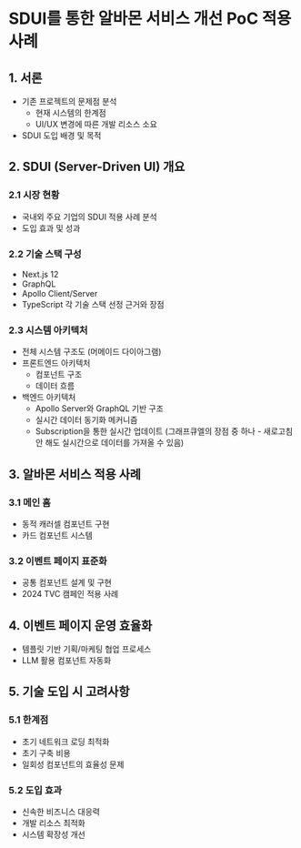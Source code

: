 # SDUI를 통한 알바몬 서비스 개선 PoC 적용 사례

## 1. 서론

- 기존 프로젝트의 문제점 분석
  - 현재 시스템의 한계점
  - UI/UX 변경에 따른 개발 리소스 소요
- SDUI 도입 배경 및 목적

## 2. SDUI (Server-Driven UI) 개요

### 2.1 시장 현황

- 국내외 주요 기업의 SDUI 적용 사례 분석
- 도입 효과 및 성과

### 2.2 기술 스택 구성

- Next.js 12
- GraphQL
- Apollo Client/Server
- TypeScript
  각 기술 스택 선정 근거와 장점

### 2.3 시스템 아키텍처

- 전체 시스템 구조도 (머메이드 다이아그램)
- 프론트엔드 아키텍처
  - 컴포넌트 구조
  - 데이터 흐름
- 백엔드 아키텍처
  - Apollo Server와 GraphQL 기반 구조
  - 실시간 데이터 동기화 메커니즘
  - Subscription을 통한 실시간 업데이트 (그래프큐엘의 장점 중 하나 - 새로고침 안 해도 실시간으로 데이터를 가져올 수 있음)

## 3. 알바몬 서비스 적용 사례

### 3.1 메인 홈

- 동적 캐러셀 컴포넌트 구현
- 카드 컴포넌트 시스템

### 3.2 이벤트 페이지 표준화

- 공통 컴포넌트 설계 및 구현
- 2024 TVC 캠페인 적용 사례

## 4. 이벤트 페이지 운영 효율화

- 템플릿 기반 기획/마케팅 협업 프로세스
- LLM 활용 컴포넌트 자동화

## 5. 기술 도입 시 고려사항

### 5.1 한계점

- 초기 네트워크 로딩 최적화
- 초기 구축 비용
- 일회성 컴포넌트의 효율성 문제

### 5.2 도입 효과

- 신속한 비즈니스 대응력
- 개발 리소스 최적화
- 시스템 확장성 개선
